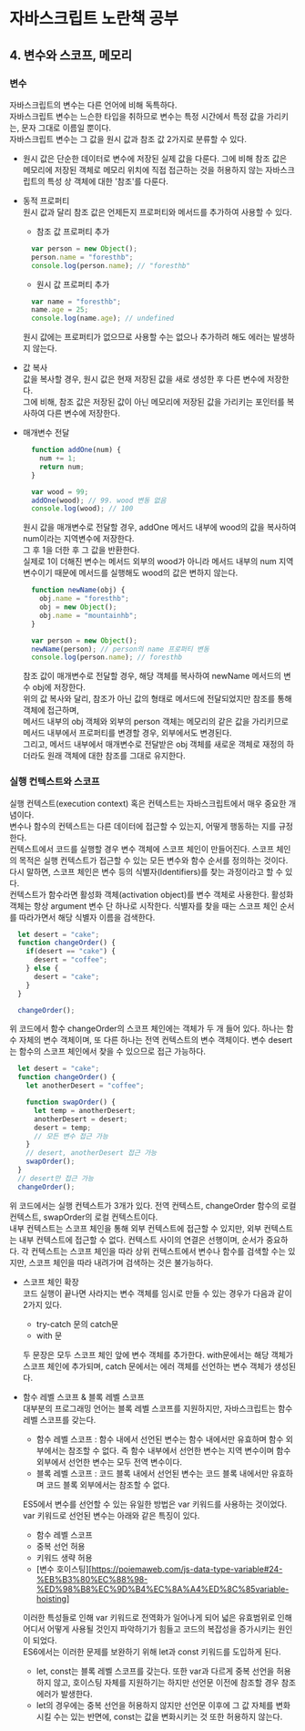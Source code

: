 # 자바스크립트 노란책 공부  
## 4. 변수와 스코프, 메모리  
### 변수  
  자바스크립트의 변수는 다른 언어에 비해 독특하다.  
  자바스크립트 변수는 느슨한 타입을 취하므로 변수는 특정 시간에서 특정 값을 가리키는, 문자 그대로 이름일 뿐이다.  
  자바스크립트 변수는 그 값을 원시 값과 참조 값 2가지로 분류할 수 있다.  
  - 원시 값은 단순한 데이터로 변수에 저장된 실제 값을 다룬다. 그에 비해 참조 값은 메모리에 저장된 객체로 메모리 위치에 직접 접근하는 것을 허용하지 않는 자바스크립트의 특성 상 객체에 대한 '참조'를 다룬다.  
  - 동적 프로퍼티  
    원시 값과 달리 참조 값은 언제든지 프로퍼티와 메서드를 추가하여 사용할 수 있다.  
    - 참조 값 프로퍼티 추가  
    ```js  
      var person = new Object();  
      person.name = "foresthb";  
      console.log(person.name); // "foresthb"  
    ```  
    - 원시 값 프로퍼티 추가  
    ```js  
      var name = "foresthb";  
      name.age = 25;  
      console.log(name.age); // undefined  
    ```  
    원시 값에는 프로퍼티가 없으므로 사용할 수는 없으나 추가하려 해도 에러는 발생하지 않는다.  


  - 값 복사  
    값을 복사할 경우, 원시 값은 현재 저장된 값을 새로 생성한 후 다른 변수에 저장한다.  
    그에 비해, 참조 값은 저장된 값이 아닌 메모리에 저장된 값을 가리키는 포인터를 복사하여 다른 변수에 저장한다.  
  - 매개변수 전달  
    ```js  
      function addOne(num) {
        num += 1;
        return num;
      }

      var wood = 99;
      addOne(wood); // 99. wood 변동 없음
      console.log(wood); // 100
    ```  
    원시 값을 매개변수로 전달할 경우, addOne 메서드 내부에 wood의 값을 복사하여 num이라는 지역변수에 저장한다.  
    그 후 1을 더한 후 그 값을 반환한다.  
    실제로 1이 더해진 변수는 메서드 외부의 wood가 아니라 메서드 내부의 num 지역변수이기 때문에 메서드를 실행해도 wood의 값은 변하지 않는다.  

    ```js  
      function newName(obj) {
        obj.name = "foresthb";
        obj = new Object();
        obj.name = "mountainhb";
      }

      var person = new Object();
      newName(person); // person의 name 프로퍼티 변동
      console.log(person.name); // foresthb
    ```  
    참조 값이 매개변수로 전달할 경우, 해당 객체를 복사하여 newName 메서드의 변수 obj에 저장한다.  
    위의 값 복사와 달리, 참조가 아닌 값의 형태로 메서드에 전달되었지만 참조를 통해 객체에 접근하며,  
    메서드 내부의 obj 객체와 외부의 person 객체는 메모리의 같은 값을 가리키므로 메서드 내부에서 프로퍼티를 변경할 경우, 외부에서도 변경된다.  
    그리고, 메서드 내부에서 매개변수로 전달받은 obj 객체를 새로운 객체로 재정의 하더라도 원래 객체에 대한 참조를 그대로 유지한다.

### 실행 컨텍스트와 스코프  
  실행 컨텍스트(execution context) 혹은 컨텍스트는 자바스크립트에서 매우 중요한 개념이다.  
  변수나 함수의 컨텍스트는 다른 데이터에 접근할 수 있는지, 어떻게 행동하는 지를 규정한다.  
  컨텍스트에서 코드를 실행할 경우 변수 객체에 스코프 체인이 만들어진다. 스코프 체인의 목적은 실행 컨텍스트가 접근할 수 있는 모든 변수와 함수 순서를 정의하는 것이다.  다시 말하면, 스코프 체인은 변수 등의 식별자(Identifiers)를 찾는 과정이라고 할 수 있다.  
  컨텍스트가 함수라면 활성화 객체(activation object)를 변수 객체로 사용한다. 활성화 객체는 항상 argument 변수 단 하나로 시작한다. 식별자를 찾을 때는 스코프 체인 순서를 따라가면서 해당 식별자 이름을 검색한다.  
  ```js  
    let desert = "cake";
    function changeOrder() {
      if(desert == "cake") {
        desert = "coffee";
      } else {
        desert = "cake";
      }
    }

    changeOrder();
  ```  
  위 코드에서 함수 changeOrder의 스코프 체인에는 객체가 두 개 들어 있다. 하나는 함수 자체의 변수 객체이며, 또 다른 하나는 전역 컨텍스트의 변수 객체이다. 변수 desert는 함수의 스코프 체인에서 찾을 수 있으므로 접근 가능하다.  

  ```js  
    let desert = "cake";
    function changeOrder() {
      let anotherDesert = "coffee";

      function swapOrder() {
        let temp = anotherDesert;
        anotherDesert = desert;
        desert = temp;
        // 모든 변수 접근 가능
      }
      // desert, anotherDesert 접근 가능
      swapOrder();
    }
    // desert만 접근 가능
    changeOrder();
  ```  
  위 코드에서는 실행 컨텍스트가 3개가 있다. 전역 컨텍스트, changeOrder 함수의 로컬 컨텍스트, swapOrder의 로컬 컨텍스트이다.  
  내부 컨텍스트는 스코프 체인을 통해 외부 컨텍스트에 접근할 수 있지만, 외부 컨텍스트는 내부 컨텍스트에 접근할 수 없다. 컨텍스트 사이의 연결은 선행이며, 순서가 중요하다. 각 컨텍스트는 스코프 체인을 따라 상위 컨텍스트에서 변수나 함수를 검색할 수는 있지만, 스코프 체인을 따라 내려가며 검색하는 것은 불가능하다.  

  - 스코프 체인 확장  
    코드 실행이 끝나면 사라지는 변수 객체를 임시로 만들 수 있는 경우가 다음과 같이 2가지 있다.  
      - try-catch 문의 catch문  
      - with 문  

    두 문장은 모두 스코프 체인 앞에 변수 객체를 추가한다. with문에서는 해당 객체가 스코프 체인에 추가되며, catch 문에서는 에러 객체를 선언하는 변수 객체가 생성된다.  

  - 함수 레벨 스코프 & 블록 레벨 스코프  
    대부분의 프로그래밍 언어는 블록 레벨 스코프를 지원하지만, 자바스크립트는 함수 레벨 스코프를 갖는다.  
      - 함수 레벨 스코프 : 함수 내에서 선언된 변수는 함수 내에서만 유효하며 함수 외부에서는 참조할 수 없다. 즉 함수 내부에서 선언한 변수는 지역 변수이며 함수 외부에서 선언한 변수는 모두 전역 변수이다.  
      - 블록 레벨 스코프 : 코드 블록 내에서 선언된 변수는 코드 블록 내에서만 유효하며 코드 블록 외부에서는 참조할 수 없다.  

    ES5에서 변수를 선언할 수 있는 유일한 방법은 var 키워드를 사용하는 것이었다. var 키워드로 선언된 변수는 아래와 같은 특징이 있다.  
      - 함수 레벨 스코프  
      - 중복 선언 허용  
      - 키워드 생략 허용  
      - [변수 호이스팅][https://poiemaweb.com/js-data-type-variable#24-%EB%B3%80%EC%88%98-%ED%98%B8%EC%9D%B4%EC%8A%A4%ED%8C%85variable-hoisting]  

    이러한 특성들로 인해 var 키워드로 전역화가 일어나게 되어 넓은 유효범위로 인해 어디서 어떻게 사용될 것인지 파악하기가 힘들고 코드의 복잡성을 증가시키는 원인이 되었다.  
    ES6에서는 이러한 문제를 보완하기 위해 let과 const 키워드를 도입하게 된다.  
      - let, const는 블록 레벨 스코프를 갖는다. 또한 var과 다르게 중복 선언을 허용하지 않고, 호이스팅 자체를 지원하기는 하지만 선언문 이전에 참조할 경우 참조 에러가 발생한다.  
      - let의 경우에는 중복 선언을 허용하지 않지만 선언문 이후에 그 값 자체를 변화시킬 수는 있는 반면에, const는 값을 변화시키는 것 또한 허용하지 않는다.  
